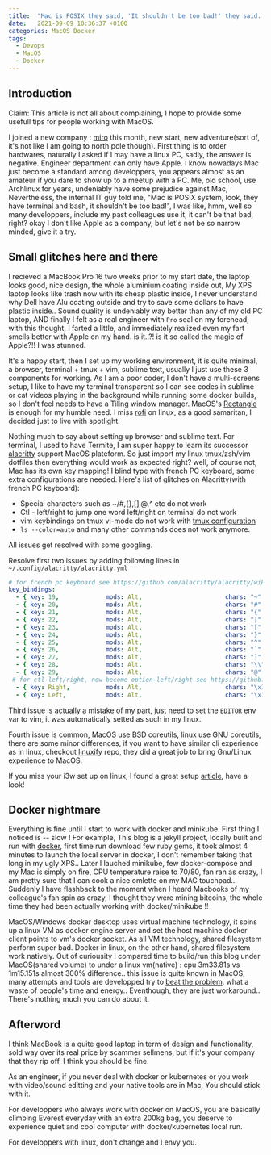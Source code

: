 ```yaml
---
title:  "Mac is POSIX they said, 'It shouldn't be too bad!' they said..."
date:   2021-09-09 10:36:37 +0100
categories: MacOS Docker
tags:
  - Devops
  - MacOS
  - Docker
---
```


## Introduction
Claim: This article is not all about complaining, I hope to provide some usefull tips for people working with MacOS.

I joined a new company : [miro](https://miro.com/app/dashboard/) this month, new start, new adventure(sort of, it's not like I am going to north pole though). First thing is to order hardwares, naturally I asked if I may have a linux PC, sadly, the answer is negative. Engineer department can only have Apple. I know nowadays Mac just become a standard among developpers, you appears almost as an amateur if you dare to show up to a meetup with a PC. Me, old school, use Archlinux for years, undeniably have some prejudice against Mac, Nevertheless, the internal IT guy told me, "Mac is POSIX system, look, they have terminal and bash, it shouldn't be too bad!", I was like, hmm, well so many developpers, include my past colleagues use it, it can't be that bad, right? okay I don't like Apple as a company, but let's not be so narrow minded, give it a try.

## Small glitches here and there
I recieved a MacBook Pro 16 two weeks prior to my start date, the laptop looks good, nice design, the whole aluminium coating inside out, My XPS laptop looks like trash now with its cheap plastic inside, I never understand why Dell have Alu coating outside and try to save some dollars to have plastic inside.. Sound quality is undeniably way better than any of my old PC laptop, AND finally I felt as a real engineer with `Pro` seal on my forehead, with this thought, I farted a little, and immediately realized even my fart smells better with Apple on my hand. is it..?! is it so called the magic of Apple?!! I was stunned.

It's a happy start, then I set up my working environment, it is quite minimal, a browser, terminal + tmux + vim, sublime text, usually I just use these 3 components for working. As I am a poor coder, I don't have a multi-screens setup, I like to have my terminal transparent so I can see codes in sublime or cat videos playing in the background while running some docker builds, so I don't feel needs to have a Tiling window manager. MacOS's [Rectangle](https://github.com/rxhanson/Rectangle) is enough for my humble need. I miss [rofi](https://github.com/davatorium/rofi) on linux, as a good samaritan, I decided just to live with spotlight.

Nothing much to say about setting up browser and sublime text. For terminal, I used to have Termite, I am super happy to learn its successor [alacritty](https://github.com/alacritty/alacritty) support MacOS plateform. So just import my linux tmux/zsh/vim dotfiles then everything would work as expected right? well, of course not, Mac has its own key mapping! I blind type with french PC keyboard, some extra configurations are needed. Here's list of glitches on Alacritty(with french PC keyboard):

* Special characters such as ~/#,{},[],@,^ etc do not work
* Ctl - left/right to jump one word left/right on terminal do not work
* vim keybindings on tmux vi-mode do not work with [tmux configuration](https://github.com/gpakosz/.tmux)
* `ls --color=auto` and many other commands does not work anymore.

All issues get resolved with some googling.

Resolve first two issues by adding following lines in `~/.config/alacritty/alacritty.yml`
``` yaml
# for french pc keyboard see https://github.com/alacritty/alacritty/wiki/Keyboard-mappings#macos 
key_bindings:
  - { key: 19,             mods: Alt,                       chars: "~"                     }
  - { key: 20,             mods: Alt,                       chars: "#"                     }
  - { key: 21,             mods: Alt,                       chars: "{"                     }
  - { key: 22,             mods: Alt,                       chars: "|"                     }
  - { key: 23,             mods: Alt,                       chars: "["                     }
  - { key: 24,             mods: Alt,                       chars: "}"                     }
  - { key: 25,             mods: Alt,                       chars: "^"                     }
  - { key: 26,             mods: Alt,                       chars: "`"                     }
  - { key: 27,             mods: Alt,                       chars: "]"                     }
  - { key: 28,             mods: Alt,                       chars: "\\"                    }
  - { key: 29,             mods: Alt,                       chars: "@"                     }
 # for ctl-left/right, now become option-left/right see https://github.com/alacritty/alacritty/issues/1408
  - { key: Right,          mods: Alt,                       chars: "\x1BF"                 }
  - { key: Left,           mods: Alt,                       chars: "\x1BB"                 }%

``` 

Third issue is actually a mistake of my part, just need to set the `EDITOR` env var to vim, it was automatically setted as such in my linux.

Fourth issue is common, MacOS use BSD coreutils, linux use GNU coreutils, there are some minor differences, if you want to have similar cli experience as in linux, checkout [linuxify](https://github.com/fabiomaia/linuxify) repo, they did a great job to bring Gnu/Linux experience to MacOS.

If you miss your i3w set up on linux, I found a great setup [article](https://cbrgm.net/post/2021-05-5-setup-macos/), have a look!

## Docker nightmare
Everything is fine until I start to work with docker and minikube. First thing I noticed is -- slow ! For example, This blog is a jekyll project, locally built and run with [docker](https://github.com/dataops-sre/dataops-sre.github.io/blob/master/Taskfile.yml#L7), first time run download few ruby gems, it took almost 4 minutes to launch the local server in docker, I don't remember taking that long in my ugly XPS.. Later I lauched minikube, few docker-compose and my Mac is simply on fire, CPU temperature raise to 70/80, fan ran as crazy, I am pretty sure that I can cook a nice omlette on my MAC touchpad.. Suddenly I have flashback to the moment when I heard Macbooks of my colleague's fan spin as crazy, I thought they were mining bitcoins, the whole time they had been actually working with docker/minikube !!

MacOS/Windows docker desktop uses virtual machine technology, it spins up a linux VM as docker engine server and set the host machine docker client points to vm's docker socket. As all VM technology, shared filesystem perform super bad. Docker in linux, on the other hand, shared filesystem work natively. Out of curiousity I compared time to build/run this blog under MacOS(shared volume) to under a linux vm(native) : cpu 3m33.81s vs 1m15.151s almost 300% difference.. this issue is quite known in MacOS, many attempts and tools are developped try to [beat the problem](https://medium.com/homullus/beating-some-performance-into-docker-for-mac-f5d1e732032c). what a waste of people's time and energy.. Eventhough, they are just workaround.. There's nothing much you can do about it.

## Afterword  
I think MacBook is a quite good laptop in term of design and functionality, sold way over its real price by scammer sellmens, but if it's your company that they rip off, I think you should be fine. 

As an engineer, if you never deal with docker or kubernetes or you work with video/sound editting and your native tools are in Mac, You should stick with it.

For developpers who always work with docker on MacOS, you are basically climbing Everest everyday with an extra 200kg bag, you deserve to experience quiet and cool computer with docker/kubernetes local run.

For developpers with linux, don't change and I envy you.
